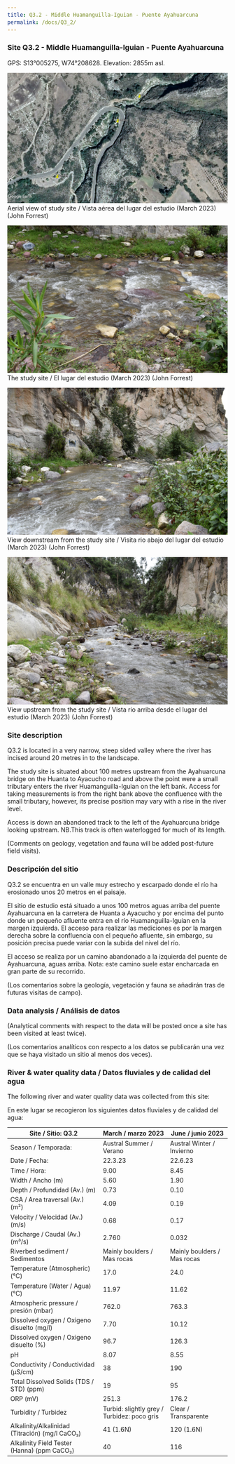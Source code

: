 ```yaml
---
title: Q3.2 - Middle Huamanguilla-Iguian - Puente Ayahuarcuna
permalink: /docs/Q3_2/
---
```



### Site Q3.2 - Middle Huamanguilla-Iguian - Puente Ayahuarcuna

GPS: S13°005275, W74°208628. 
Elevation: 2855m asl.


![Q3.2](/assets/sites/Q3.2.jpg)
Aerial view of study site / Vista aérea del lugar del estudio (March 2023) (John Forrest)


![Q3.2site](/assets/sites/Q3.2site.jpg)
The study site / El lugar del estudio (March 2023) (John Forrest)


![Q3.2downstream](/assets/sites/Q3.2downstream.jpg)
View downstream from the study site / Visita rio abajo del lugar del estudio (March 2023) (John Forrest)


![Q3.2upstream](/assets/sites/Q3.2upstream.jpg)
View upstream from the study site / Vista rio arriba desde el lugar del estudio (March 2023) (John Forrest)


### Site description

Q3.2 is located in a very narrow, steep sided valley where the river has incised around 20 metres in to the landscape.

The study site is situated about 100 metres upstream from the Ayahuarcuna bridge on the Huanta to Ayacucho road and above the point were a small tributary enters the river Huamanguilla-Iguian on the left bank. Access for taking measurements is from the right bank above the confluence with the small tributary, however, its  precise position may vary with a rise in the river level.

Access is down an abandoned track to the left of the Ayahuarcuna bridge looking upstream. NB.This track is often waterlogged for much of its length.

(Comments on geology, vegetation and fauna will be added post-future field visits).

### Descripción del sitio

Q3.2 se encuentra en un valle muy estrecho y escarpado donde el río ha erosionado unos 20 metros en el paisaje.

El sitio de estudio está situado a unos 100 metros aguas arriba del puente Ayahuarcuna en la carretera de Huanta a Ayacucho y por encima del punto donde un pequeño afluente entra en el río Huamanguilla-Iguian en la margen izquierda. El acceso para realizar las mediciones es por la margen derecha sobre la confluencia con el pequeño afluente, sin embargo, su posición precisa puede variar con la subida del nivel del río.

El acceso se realiza por un camino abandonado a la izquierda del puente de Ayahuarcuna, aguas arriba. Nota: este camino suele estar encharcada en gran parte de su recorrido.

(Los comentarios sobre la geología, vegetación y fauna se añadirán tras de futuras visitas de campo).


### Data analysis / Análisis de datos

(Analytical comments with respect to the data will be posted once a site has been visited at least twice).

(Los comentarios analíticos con respecto a los datos se publicarán una vez que se haya visitado un sitio al menos dos veces).

### River & water quality data / Datos fluviales y de calidad del agua

The following river and water quality data was collected from this site:

En este lugar se recogieron los siguientes datos fluviales y de calidad del agua:

|       Site / Sitio: Q3.2                                 |       March / marzo 2023                           |       June / junio 2023            |
|----------------------------------------------------------|----------------------------------------------------|------------------------------------|
|     Season / Temporada:                                  |     Austral Summer / Verano                        |     Austral Winter / Invierno      |
|     Date / Fecha:                                        |     22.3.23                                        |     22.6.23                        |
|     Time / Hora:                                         |     9.00                                           |     8.45                           |
|     Width / Ancho (m)                                    |     5.60                                           |     1.90                           |
|     Depth / Profundidad (Av.) (m)                        |     0.73                                           |     0.10                           |
|     CSA / Area traversal (Av.) (m²)                      |     4.09                                           |     0.19                           |
|     Velocity / Velocidad  (Av.) (m/s)                    |     0.68                                           |     0.17                           |
|     Discharge / Caudal (Av.) (m³/s)                      |     2.760                                          |     0.032                          |
|     Riverbed sediment / Sedimentos                       |     Mainly boulders / Mas rocas                    |     Mainly boulders / Mas rocas    |
|     Temperature (Atmospheric) (°C)                       |     17.0                                           |     24.0                           |
|     Temperature (Water / Agua) (°C)                      |     11.97                                          |     11.62                          |
|     Atmospheric pressure / presión (mbar)                |     762.0                                          |     763.3                          |
|     Dissolved oxygen /   Oxigeno disuelto (mg/l)         |     7.70                                           |     10.12                          |
|     Dissolved oxygen / Oxigeno disuelto (%)              |     96.7                                           |     126.3                          |
|     pH                                                   |     8.07                                           |     8.55                           |
|     Conductivity / Conductividad (µS/cm)                 |     38                                             |     190                            |
|     Total Dissolved Solids (TDS / STD)  (ppm)            |     19                                             |     95                             |
|     ORP (mV)                                             |     251.3                                          |     176.2                          |
|     Turbidity / Turbidez                                 |     Turbid: slightly grey / Turbidez: poco gris    |     Clear / Transparente           |
|     Alkalinity/Alkalinidad   (Titración) (mg/l CaCO₃)    |     41 (1.6N)                                      |     120 (1.6N)                     |
|     Alkalinity Field Tester (Hanna) (ppm CaCO₃)          |     40                                             |     116                            |
